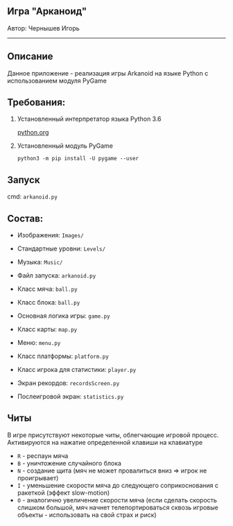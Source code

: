 Игра "Арканоид"
-----
Автор: Чернышев Игорь

-----
Описание
-----
Данное приложение - реализация игры Arkanoid на языке Python c использованием модуля PyGame

Требования:
-----
  1. Установленный интерпретатор языка Python 3.6

     [python.org](http://python.org)

  2. Установленный модуль PyGame

     ```python3 -m pip install -U pygame --user```

Запуск
----- 

cmd: ```arkanoid.py```
     
Состав:
-----

* Изображения: ```Images/```

* Стандартные уровни: ```Levels/```

* Музыка: ```Music/```

* Файл запуска: ```arkanoid.py```

* Класс мяча: ```ball.py```

* Класс блока: ```ball.py```

* Основная логика игры: ```game.py```

* Класс карты: ```map.py```

* Меню: ```menu.py```

* Класс платформы: ```platform.py```

* Класс игрока для статистики: ```player.py```

* Экран рекордов: ```recordsScreen.py```

* Послеигровой экран: ```statistics.py```

Читы
-----
В игре присутствуют некоторые читы, облегчающие игровой процесс.
Активируются на нажатие определенной клавиши на клавиатуре

* ```R``` - респаун мяча
* ```B``` - уничтожение случайного блока
* ```N``` - создание щита (мяч не может провалиться вниз => игрок не проигрывает)
* ```I``` - уменьшение скорости мяча до следующего соприкоснования с ракеткой (эффект slow-motion)
* ```O``` - аналогично увеличение скорости мяча (если сделать скорость слишком большой, мяч начнет телепортироваться сквозь игровые объекты - использовать на свой страх и риск)